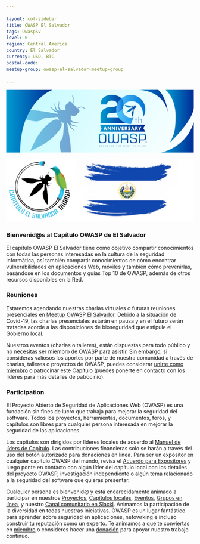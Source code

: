 ```yaml
---

layout: col-sidebar
title: OWASP El Salvador
tags: OwaspSV
level: 0
region: Central America
country: El Salvador
currency: USD, BTC
postal-code:
meetup-group: owasp-el-salvador-meetup-group

---
```


<p align="center">
<img src="assets/images/owasp-20th-aniversary.png" alt="OWASP 20th Aniversary"/>
</p>

<p align="center">
<img src="assets/images/torogoz-owasp.png" alt=""/>
</p>

### Bienvenid@s al Capítulo OWASP de El Salvador

El capítulo OWASP El Salvador tiene como objetivo compartir conocimientos con todas las personas interesadas en la cultura de la seguridad informática, así también compartir conocimientos de cómo encontrar vulnerabilidades en aplicaciones Web, móviles y también cómo prevenirlas, basándose en los documentos y guías Top 10 de OWASP, además de otros recursos disponibles en la Red.

### Reuniones

Estaremos agendando nuestras charlas virtuales o futuras reuniones presenciales en [Meetup OWASP El Salvador](https://www.meetup.com/owasp-el-salvador-meetup-group/). Debido a la situación de Covid-19, las charlas presenciales estarán en pausa y en el futuro serán tratadas acorde a las disposiciones de bioseguridad que estipule el Gobierno local.

Nuestros eventos (charlas o talleres), están dispuestas para todo público y no necesitas ser miembro de OWASP para asistir. Sin embargo, si consideras valiosos los aportes por parte de nuestra comunidad a través de charlas, talleres o proyectos de OWASP, puedes considerar [unirte como miembro](https://owasp.org/membership/) o patrocinar este Capítulo (puedes ponerte en contacto con los líderes para más detalles de patrocinio).

### Participation

El Proyecto Abierto de Seguridad de Aplicaciones Web (OWASP) es una fundación sin fines de lucro que trabaja para mejorar la seguridad del software. Todos los proyectos, herramientas, documentos, foros, y capítulos son libres para cualquier persona interesada en mejorar la seguridad de las aplicaciones. 

Los capítulos son dirigidos por líderes locales de acuerdo al [Manuel de líders de Capítulo](/www-policy/rules-of-procedure/chapter-handbook). Las contribuciones financieras solo se harán a través del uso del botón autorizado para donaciones en línea. Para ser un expositor en cualquier capítulo OWASP del mundo, revisa el [Acuerdo para Expositores](/www-policy/speaker-agreement) y luego ponte en contacto con algún líder del capítulo local con los detalles del proyecto OWASP, investigación independiente o algún tema relacionado a la seguridad del software que quieras presentar.

Cualquier persona es bienvenid@ y está encarecidamente animado a participar en nuestros [Proyectos](/projects), [Capítulos locales](/chapters), [Eventos](/events), [Grupos en línea](https://groups.google.com/a/owasp.com/), y nuestro [Canal comunitario en Slackl](https://owasp.slack.com/). Animamos la participación de la diversidad en todas nuestras iniciativas. OWASP es un lugar fantástico para aprender sobre seguridad en aplicaciones, netowrking e incluso construir tu reputación como un experto. Te animamos a que te conviertas en [miembro](/membership) o consideres hacer una [donación](/donate) para apoyar nuestro trabajo continuo.


<!-- Standard Chapter Page Template
This is an example of a Project or Chapter page.
Please change these items to indicate the actual information you wish to present. In addition to this information, the 'front-matter' above the text should be modified to reflect your actual information.  An explanation of each of the front-matter items is below:

{front matter for this file}

### Upcoming Meetings

We schedule our meetings on the [TBA Meetup Group](https://www.meetup.com/TBA/)

{% include chapter_events.html group=page.meetup-group %}

Our meetings are open to the public, and you do not need to be a member to attend. Please do consider [joining OWASP](https://owasp.org/membership/) if you find our community, projects, and meetings valuable, or sponsoring this chapter.

```
- layout: This is the layout used by project and chapter pages.  You should leave this value as col-sidebar
- title: This is the title of your project or chapter page, usually the name.  For example, OWASP Zed Attack Proxy or OWASP Baltimore
- tags: This is a space-delimited list of tags you associate with your project or chapter.  If you are using tabs, at least one of these tags should be unique in order to be used in the tabs files (an example tab is included in this repo) 
- region: This is the region you are in according to our data
```

{copy for this file (index.md)}
Replace the text above the commented area with your information in the format below:
```
## Welcome
Include some information here about your chapter

## Participation
The Open Web Application Security Project (OWASP) is a nonprofit foundation that works to improve the security of software. All of our projects ,tools, documents, forums, and chapters are free and open to anyone interested in improving application security. 

Chapters are led by local leaders in accordance with the [Chapter Leader Handbook](/www-policy/rules-of-procedure/chapter-handbook). Financial contributions should only be made online using the authorized online donation button. To be a SPEAKER at ANY OWASP Chapter in the world simply review the [speaker agreement](/www-policy/speaker-agreement) and then contact the local chapter leader with details of what OWASP Project, independent research, or related software security topic you would like to present.

Everyone is welcome and encouraged to participate in our [Projects](/projects), [Local Chapters](/chapters), [Events](/events), [Online Groups](https://groups.google.com/a/owasp.com/){:target='_blank'}, and [Community Slack Channel](https://owasp.slack.com/){:target='_blank'}. We especially encourage diversity in all our initiatives. OWASP is a fantastic place to learn about application security, to network, and even to build your reputation as an expert. We also encourage you to be [become a member](/membership) or consider a [donation](/donate) to support our ongoing work.

## Local News
- Meeting Location
- Everyone is welcome to join us at our chapter meetings.

```
{info.md}

This separate file is where you should place links to your Google Group and Meetup page. It will be automatically rendered in the column sidebar.

{leaders.md}

Another separate file that should simply include each leaders name with mailto link as a list. It will also be automatically rendered in the column sidebar.

-->
